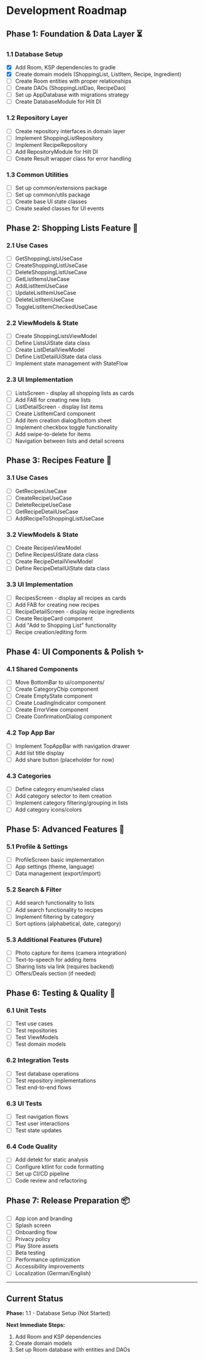 # Development Roadmap

## Phase 1: Foundation & Data Layer ⏳

### 1.1 Database Setup
- [x] Add Room, KSP dependencies to gradle
- [x] Create domain models (ShoppingList, ListItem, Recipe, Ingredient)
- [ ] Create Room entities with proper relationships
- [ ] Create DAOs (ShoppingListDao, RecipeDao)
- [ ] Set up AppDatabase with migrations strategy
- [ ] Create DatabaseModule for Hilt DI

### 1.2 Repository Layer
- [ ] Create repository interfaces in domain layer
- [ ] Implement ShoppingListRepository
- [ ] Implement RecipeRepository
- [ ] Add RepositoryModule for Hilt DI
- [ ] Create Result wrapper class for error handling

### 1.3 Common Utilities
- [ ] Set up common/extensions package
- [ ] Set up common/utils package
- [ ] Create base UI state classes
- [ ] Create sealed classes for UI events

## Phase 2: Shopping Lists Feature 📝

### 2.1 Use Cases
- [ ] GetShoppingListsUseCase
- [ ] CreateShoppingListUseCase
- [ ] DeleteShoppingListUseCase
- [ ] GetListItemsUseCase
- [ ] AddListItemUseCase
- [ ] UpdateListItemUseCase
- [ ] DeleteListItemUseCase
- [ ] ToggleListItemCheckedUseCase

### 2.2 ViewModels & State
- [ ] Create ShoppingListsViewModel
- [ ] Define ListsUiState data class
- [ ] Create ListDetailViewModel
- [ ] Define ListDetailUiState data class
- [ ] Implement state management with StateFlow

### 2.3 UI Implementation
- [ ] ListsScreen - display all shopping lists as cards
- [ ] Add FAB for creating new lists
- [ ] ListDetailScreen - display list items
- [ ] Create ListItemCard component
- [ ] Add item creation dialog/bottom sheet
- [ ] Implement checkbox toggle functionality
- [ ] Add swipe-to-delete for items
- [ ] Navigation between lists and detail screens

## Phase 3: Recipes Feature 🍳

### 3.1 Use Cases
- [ ] GetRecipesUseCase
- [ ] CreateRecipeUseCase
- [ ] DeleteRecipeUseCase
- [ ] GetRecipeDetailUseCase
- [ ] AddRecipeToShoppingListUseCase

### 3.2 ViewModels & State
- [ ] Create RecipesViewModel
- [ ] Define RecipesUiState data class
- [ ] Create RecipeDetailViewModel
- [ ] Define RecipeDetailUiState data class

### 3.3 UI Implementation
- [ ] RecipesScreen - display all recipes as cards
- [ ] Add FAB for creating new recipes
- [ ] RecipeDetailScreen - display recipe ingredients
- [ ] Create RecipeCard component
- [ ] Add "Add to Shopping List" functionality
- [ ] Recipe creation/editing form

## Phase 4: UI Components & Polish ✨

### 4.1 Shared Components
- [ ] Move BottomBar to ui/components/
- [ ] Create CategoryChip component
- [ ] Create EmptyState component
- [ ] Create LoadingIndicator component
- [ ] Create ErrorView component
- [ ] Create ConfirmationDialog component

### 4.2 Top App Bar
- [ ] Implement TopAppBar with navigation drawer
- [ ] Add list title display
- [ ] Add share button (placeholder for now)

### 4.3 Categories
- [ ] Define category enum/sealed class
- [ ] Add category selector to item creation
- [ ] Implement category filtering/grouping in lists
- [ ] Add category icons/colors

## Phase 5: Advanced Features 🚀

### 5.1 Profile & Settings
- [ ] ProfileScreen basic implementation
- [ ] App settings (theme, language)
- [ ] Data management (export/import)

### 5.2 Search & Filter
- [ ] Add search functionality to lists
- [ ] Add search functionality to recipes
- [ ] Implement filtering by category
- [ ] Sort options (alphabetical, date, category)

### 5.3 Additional Features (Future)
- [ ] Photo capture for items (camera integration)
- [ ] Text-to-speech for adding items
- [ ] Sharing lists via link (requires backend)
- [ ] Offers/Deals section (if needed)

## Phase 6: Testing & Quality 🧪

### 6.1 Unit Tests
- [ ] Test use cases
- [ ] Test repositories
- [ ] Test ViewModels
- [ ] Test domain models

### 6.2 Integration Tests
- [ ] Test database operations
- [ ] Test repository implementations
- [ ] Test end-to-end flows

### 6.3 UI Tests
- [ ] Test navigation flows
- [ ] Test user interactions
- [ ] Test state updates

### 6.4 Code Quality
- [ ] Add detekt for static analysis
- [ ] Configure ktlint for code formatting
- [ ] Set up CI/CD pipeline
- [ ] Code review and refactoring

## Phase 7: Release Preparation 📦

- [ ] App icon and branding
- [ ] Splash screen
- [ ] Onboarding flow
- [ ] Privacy policy
- [ ] Play Store assets
- [ ] Beta testing
- [ ] Performance optimization
- [ ] Accessibility improvements
- [ ] Localization (German/English)

---

## Current Status
**Phase:** 1.1 - Database Setup (Not Started)

**Next Immediate Steps:**
1. Add Room and KSP dependencies
2. Create domain models
3. Set up Room database with entities and DAOs
